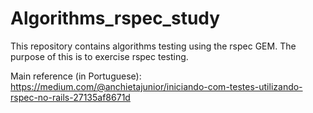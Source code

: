 # Algorithms_rspec_study

This repository contains algorithms testing using the rspec GEM. The purpose of this is to exercise rspec testing.

Main reference (in Portuguese): https://medium.com/@anchietajunior/iniciando-com-testes-utilizando-rspec-no-rails-27135af8671d
